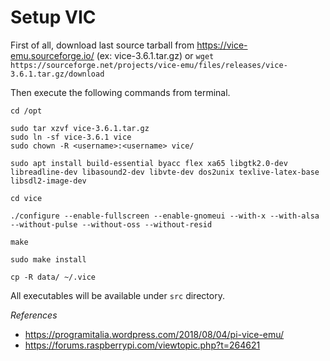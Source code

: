 # Setup VIC

First of all, download last source tarball from https://vice-emu.sourceforge.io/ (ex: vice-3.6.1.tar.gz) or `wget https://sourceforge.net/projects/vice-emu/files/releases/vice-3.6.1.tar.gz/download`

Then execute the following commands from terminal.

```
cd /opt

sudo tar xzvf vice-3.6.1.tar.gz
sudo ln -sf vice-3.6.1 vice
sudo chown -R <username>:<username> vice/

sudo apt install build-essential byacc flex xa65 libgtk2.0-dev libreadline-dev libasound2-dev libvte-dev dos2unix texlive-latex-base libsdl2-image-dev

cd vice

./configure --enable-fullscreen --enable-gnomeui --with-x --with-alsa --without-pulse --without-oss --without-resid

make

sudo make install

cp -R data/ ~/.vice
```

All executables will be available under `src` directory.


*References*

* https://programitalia.wordpress.com/2018/08/04/pi-vice-emu/
* https://forums.raspberrypi.com/viewtopic.php?t=264621


